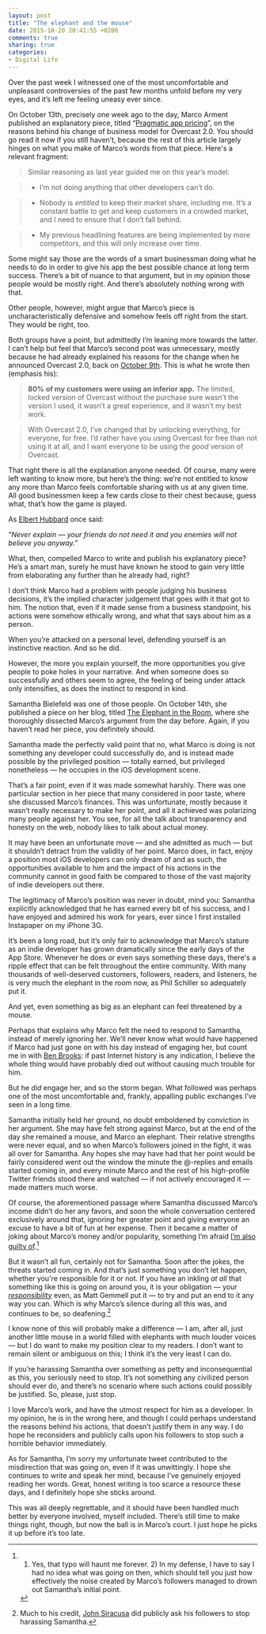 ```yaml
---
layout: post
title: "The elephant and the mouse"
date: 2015-10-20 20:41:55 +0200
comments: true
sharing: true
categories: 
- Digital Life
---
```


Over the past week I witnessed one of the most uncomfortable and unpleasant controversies of the past few months unfold before my very eyes, and it’s left me feeling uneasy ever since.

On October 13th, precisely one week ago to the day, Marco Arment published an explanatory piece, titled “[Pragmatic app pricing](http://www.marco.org/2015/10/13/pragmatic-pricing)”, on the reasons behind his change of business model for Overcast 2.0. You should go read it now if you still haven’t, because the rest of this article largely hinges on what you make of Marco’s words from that piece. Here's a relevant fragment:

> Similar reasoning as last year guided me on this year’s model:

> * I’m not doing anything that other developers can’t do.

> * Nobody is _entitled_ to keep their market share, including me. It’s a constant battle to get and keep customers in a crowded market, and I need to ensure that I don’t fall behind.

> * My previous headlining features are being implemented by more competitors, and this will only increase over time.

Some might say those are the words of a smart businessman doing what he needs to do in order to give his app the best possible chance at long term success. There’s a bit of nuance to that argument, but in my opinion those people would be mostly right. And there’s absolutely nothing wrong with that.

Other people, however, might argue that Marco’s piece is uncharacteristically defensive and somehow feels off right from the start. They would be right, too. 

Both groups have a point, but admittedly I’m leaning more towards the latter. I can’t help but feel that Marco’s second post was unnecessary, mostly because he had already explained his reasons for the change when he announced Overcast 2.0, back on [October 9th](http://www.marco.org/2015/10/09/overcast2). This is what he wrote then (emphasis his):

> **80% of my customers were using an inferior app.** The limited, locked version of Overcast without the purchase sure wasn’t the version I used, it wasn’t a great experience, and it wasn’t my best work.

> With Overcast 2.0, I’ve changed that by unlocking everything, for everyone, for free. I’d rather have you using Overcast for free than not using it at all, and I want everyone to be using the _good_ version of Overcast.

That right there is all the explanation anyone needed. Of course, many were left wanting to know more, but here’s the thing: we’re not entitled to know any more than Marco feels comfortable sharing with us at any given time. All good businessmen keep a few cards close to their chest because, guess what, that’s how the game is played.

As [Elbert Hubbard](http://www.brainyquote.com/quotes/quotes/e/elberthubb108523.html) once said:

“_Never explain — your friends do not need it and you enemies will not believe you anyway._”

What, then, compelled Marco to write and publish his explanatory piece? He’s a smart man, surely he must have known he stood to gain very little from elaborating any further than he already had, right?

I don’t think Marco had a problem with people judging his business decisions, it’s the implied character judgement that goes with it that got to him. The notion that, even if it made sense from a business standpoint, his actions were somehow ethically wrong, and what that says about him as a person.

When you’re attacked on a personal level, defending yourself is an instinctive reaction. And so he did.

However, the more you explain yourself, the more opportunities you give people to poke holes in your narrative. And when someone does so successfully and others seem to agree, the feeling of being under attack only intensifies, as does the instinct to respond in kind.

Samantha Bielefeld was one of those people. On October 14th, she published a piece on her blog, titled [The Elephant in the Room](http://samanthabielefeld.com/the-elephant-in-the-room), where she thoroughly dissected Marco’s argument from the day before. Again, if you haven’t read her piece, you definitely should. 

Samantha made the perfectly valid point that no, what Marco is doing is not something any developer could successfully do, and is instead made possible by the privileged position — totally earned, but privileged nonetheless — he occupies in the iOS development scene.

That’s a fair point, even if it was made somewhat harshly. There was one particular section in her piece that many considered in poor taste, where she discussed Marco’s finances. This was unfortunate, mostly because it wasn’t really necessary to make her point, and all it achieved was polarizing many people against her. You see, for all the talk about transparency and honesty on the web, nobody likes to talk about actual money.

It may have been an unfortunate move — and she admitted as much — but it shouldn’t detract from the validity of her point. Marco does, in fact, enjoy a position most iOS developers can only dream of and as such, the opportunities available to him and the impact of his actions in the community cannot in good faith be compared to those of the vast majority of indie developers out there.

The legitimacy of Marco’s position was never in doubt, mind you: Samantha explicitly acknowledged that he has earned every bit of his success, and I have enjoyed and admired his work for years, ever since I first installed Instapaper on my iPhone 3G. 

It’s been a long road, but it’s only fair to acknowledge that Marco’s stature as an indie developer has grown dramatically since the early days of the App Store. Whenever he does or even says something these days, there's a ripple effect that can be felt throughout the entire community. With many thousands of well-deserved customers, followers, readers, and listeners, he is very much the elephant in the room now, as Phil Schiller so adequately put it. 

And yet, even something as big as an elephant can feel threatened by a mouse.

Perhaps that explains why Marco felt the need to respond to Samantha, instead of merely ignoring her. We’ll never know what would have happened if Marco had just gone on with his day instead of engaging her, but count me in with [Ben Brooks](https://brooksreview.net/2015/10/regret/): if past Internet history is any indication, I believe the whole thing would have probably died out without causing much trouble for him.

But he _did_ engage her, and so the storm began. What followed was perhaps one of the most uncomfortable and, frankly, appalling public exchanges I’ve seen in a long time.

Samantha initially held her ground, no doubt emboldened by conviction in her argument. She may have felt strong against Marco, but at the end of the day she remained a mouse, and Marco an elephant. Their relative strengths were never equal, and so when Marco’s followers joined in the fight, it was all over for Samantha. Any hopes she may have had that her point would be fairly considered went out the window the minute the @-replies and emails started coming in, and every minute Marco and the rest of his high-profile Twitter friends stood there and watched — if not actively encouraged it — made matters much worse.

Of course, the aforementioned passage where Samantha discussed Marco’s income didn’t do her any favors, and soon the whole conversation centered exclusively around that, ignoring her greater point and giving everyone an excuse to have a bit of fun at her expense. Then it became a matter of joking about Marco’s money and/or popularity, something I’m afraid [I’m also guilty of](https://twitter.com/analogsenses/status/654385767997964288).[^Marco1]

[^Marco1]: 1) Yes, that typo will haunt me forever. 2) In my defense, I have to say I had no idea what was going on then, which should tell you just how effectively the noise created by Marco’s followers managed to drown out Samantha’s initial point.

But it wasn’t all fun, certainly not for Samantha. Soon after the jokes, the threats started coming in. And that’s just something you don’t let happen, whether you're responsible for it or not. If you have an inkling _at all_ that something like this is going on around you, it is your obligation — your [_responsibility_](http://mattgemmell.com/responsibility/) even, as Matt Gemmell put it — to try and put an end to it any way you can. Which is why Marco’s silence during all this was, and continues to be, so deafening.[^Marco2]

[^Marco2]: Much to his credit, [John Siracusa](https://twitter.com/siracusa/status/655137236854378496) did publicly ask his followers to stop harassing Samantha.

I know none of this will probably make a difference — I am, after all, just another little mouse in a world filled with elephants with much louder voices — but I do want to make my position clear to my readers. I don’t want to remain silent or ambiguous on this; I think it’s the very least I can do.

If you’re harassing Samantha over something as petty and inconsequential as this, you seriously need to stop. It’s not something any civilized person should ever do, and there’s no scenario where such actions could possibly be justified. So, please, just stop.

I love Marco’s work, and have the utmost respect for him as a developer. In my opinion, he is in the wrong here, and though I could perhaps understand the reasons behind his actions, that doesn’t justify them in any way. I do hope he reconsiders and publicly calls upon his followers to stop such a horrible behavior immediately.

As for Samantha, I’m sorry my unfortunate tweet contributed to the misdirection that was going on, even if it was unwittingly. I hope she continues to write and speak her mind, because I’ve genuinely enjoyed reading her words. Great, honest writing is too scarce a resource these days, and I definitely hope she sticks around.

This was all deeply regrettable, and it should have been handled much better by everyone involved, myself included. There’s still time to make things right, though, but now the ball is in Marco’s court. I just hope he picks it up before it’s too late.